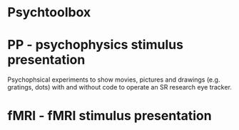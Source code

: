 # Psychtoolbox


# PP - psychophysics stimulus presentation

Psychophsical experiments to show movies, pictures and drawings (e.g. gratings, dots) with and without code to operate an SR research eye tracker. 


# fMRI - fMRI stimulus presentation

